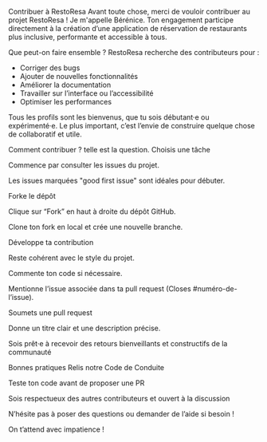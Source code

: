 Contribuer à RestoResa
Avant toute chose, merci de vouloir contribuer au projet RestoResa ! Je m'appelle Bérénice.
Ton engagement participe directement à la création d’une application de réservation de restaurants plus inclusive, performante et accessible à tous. 

Que peut-on faire ensemble ?
RestoResa recherche des contributeurs pour :
- Corriger des bugs
- Ajouter de nouvelles fonctionnalités
- Améliorer la documentation
- Travailler sur l’interface ou l’accessibilité
- Optimiser les performances

Tous les profils sont les bienvenus, que tu sois débutant·e ou expérimenté·e. Le plus important, c’est l’envie de construire quelque chose de collaboratif et utile. 

Comment contribuer ? telle est la question.
Choisis une tâche

Commence par consulter les issues du projet.

Les issues marquées "good first issue" sont idéales pour débuter.

Forke le dépôt

Clique sur “Fork” en haut à droite du dépôt GitHub.

Clone ton fork en local et crée une nouvelle branche.

Développe ta contribution

Reste cohérent avec le style du projet.

Commente ton code si nécessaire.

Mentionne l’issue associée dans ta pull request (Closes #numéro-de-l’issue).

Soumets une pull request

Donne un titre clair et une description précise.

Sois prêt·e à recevoir des retours bienveillants et constructifs de la communauté 

Bonnes pratiques
Relis notre Code de Conduite

Teste ton code avant de proposer une PR

Sois respectueux des autres contributeurs et ouvert à la discussion

N’hésite pas à poser des questions ou demander de l’aide si besoin !

On t’attend avec impatience !
